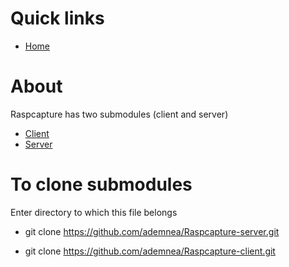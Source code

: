 Quick links
===========

-   [Home](https://github.com/ademnea/Raspcapture)

About
=====

Raspcapture has two submodules (client and server)
- [Client](https://github.com/ademnea/Raspcapture-client)
- [Server](https://github.com/ademnea/Raspcapture-server)

To clone submodules
===================
Enter directory to which this file belongs
- git clone https://github.com/ademnea/Raspcapture-server.git

- git clone https://github.com/ademnea/Raspcapture-client.git
